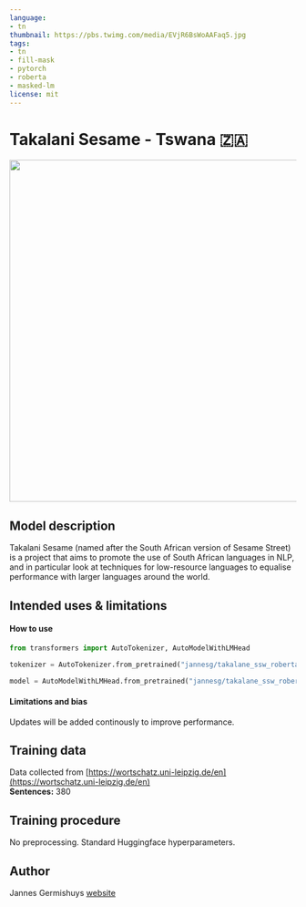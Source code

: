 ```yaml
---
language:
- tn
thumbnail: https://pbs.twimg.com/media/EVjR6BsWoAAFaq5.jpg
tags:
- tn
- fill-mask
- pytorch
- roberta
- masked-lm
license: mit
---
```


# Takalani Sesame - Tswana 🇿🇦

<img src="https://pbs.twimg.com/media/EVjR6BsWoAAFaq5.jpg" width="600"/> 

## Model description

Takalani Sesame (named after the South African version of Sesame Street) is a project that aims to promote the use of South African languages in NLP, and in particular look at techniques for low-resource languages to equalise performance with larger languages around the world.

## Intended uses & limitations

#### How to use

```python
from transformers import AutoTokenizer, AutoModelWithLMHead

tokenizer = AutoTokenizer.from_pretrained("jannesg/takalane_ssw_roberta")

model = AutoModelWithLMHead.from_pretrained("jannesg/takalane_ssw_roberta")
```

#### Limitations and bias

Updates will be added continously to improve performance. 

## Training data

Data collected from [https://wortschatz.uni-leipzig.de/en](https://wortschatz.uni-leipzig.de/en) <br/>
**Sentences:** 380

## Training procedure

No preprocessing. Standard Huggingface hyperparameters. 

## Author

Jannes Germishuys [website](http://jannesgg.github.io)
